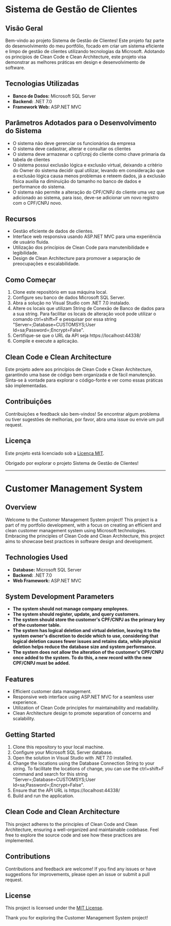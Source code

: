 
# Sistema de Gestão de Clientes

## Visão Geral
Bem-vindo ao projeto Sistema de Gestão de Clientes! Este projeto faz parte do desenvolvimento do meu portfólio, focado em criar um sistema eficiente e limpo de gestão de clientes utilizando tecnologias da Microsoft. Adotando os princípios de Clean Code e Clean Architecture, este projeto visa demonstrar as melhores práticas em design e desenvolvimento de software.

## Tecnologias Utilizadas
- **Banco de Dados:** Microsoft SQL Server
- **Backend:** .NET 7.0
- **Framework Web:** ASP.NET MVC

## Parâmetros Adotados para o Desenvolvimento do Sistema
- O sistema não deve gerenciar os funcionários da empresa
- O sistema deve cadastrar, alterar e consultar os clientes
- O sistema deve armazenar o cpf/cnpj do cliente como chave primaria da tabela de clientes
- O sistema possui exclusão lógica e exclusão virtual, deixando a critério do Owner do sistema decidir qual utilizar, levando em consideração que a exclusão lógica causa menos problemas e reteem dados, já a exclusão física auxilia na diminuição do tamanho no banco de dados e performance do sistema.
- O sistema não permite a alteração do CPF/CNPJ do cliente uma vez que adicionado ao sistema, para isso, deve-se adicionar um novo registro com o CPF/CNPJ novo.

## Recursos
- Gestão eficiente de dados de clientes.
- Interface web responsiva usando ASP.NET MVC para uma experiência de usuário fluida.
- Utilização dos princípios de Clean Code para manutenibilidade e legibilidade.
- Design de Clean Architecture para promover a separação de preocupações e escalabilidade.

## Como Começar
1. Clone este repositório em sua máquina local.
2. Configure seu banco de dados Microsoft SQL Server.
3. Abra a solução no Visual Studio com .NET 7.0 instalado.
4. Altere os locais que utilizam String de Conexão de Banco de dados para a sua string. Para facilitar os locais de alteração você pode utilizar o comando ctrl+shift+F e pesquisar por essa string "Server=;Database=CUSTOMSYS;User Id=sa;Password=;Encrypt=False".
5. Certifique-se que o URL da API seja https://localhost:44338/
6. Compile e execute a aplicação.

## Clean Code e Clean Architecture
Este projeto adere aos princípios de Clean Code e Clean Architecture, garantindo uma base de código bem organizada e de fácil manutenção. Sinta-se à vontade para explorar o código-fonte e ver como essas práticas são implementadas.

## Contribuições
Contribuições e feedback são bem-vindos! Se encontrar algum problema ou tiver sugestões de melhorias, por favor, abra uma issue ou envie um pull request.

## Licença
Este projeto está licenciado sob a [Licença MIT](LICENSE).

Obrigado por explorar o projeto Sistema de Gestão de Clientes!

----------------------------------------------------------------------------------------------------------------------------------------------------------------------------------------------------------------------------------------------------

# Customer Management System

## Overview
Welcome to the Customer Management System project! This project is a part of my portfolio development, with a focus on creating an efficient and clean customer management system using Microsoft technologies. Embracing the principles of Clean Code and Clean Architecture, this project aims to showcase best practices in software design and development.

## Technologies Used
- **Database:** Microsoft SQL Server
- **Backend:** .NET 7.0
- **Web Framework:** ASP.NET MVC

## System Development Parameters
- **The system should not manage company employees.**
- **The system should register, update, and query customers.**
- **The system should store the customer's CPF/CNPJ as the primary key of the customer table.**
- **The system has logical deletion and virtual deletion, leaving it to the system owner's discretion to decide which to use, considering that logical deletion causes fewer issues and retains data, while physical deletion helps reduce the database size and system performance.**
- **The system does not allow the alteration of the customer's CPF/CNPJ once added to the system. To do this, a new record with the new CPF/CNPJ must be added.**

## Features
- Efficient customer data management.
- Responsive web interface using ASP.NET MVC for a seamless user experience.
- Utilization of Clean Code principles for maintainability and readability.
- Clean Architecture design to promote separation of concerns and scalability.

## Getting Started
1. Clone this repository to your local machine.
2. Configure your Microsoft SQL Server database.
3. Open the solution in Visual Studio with .NET 7.0 installed.
4. Change the locations using the Database Connection String to your string. To facilitate the locations of change, you can use the ctrl+shift+F command and search for this string "Server=;Database=CUSTOMSYS;User Id=sa;Password=;Encrypt=False".
5. Ensure that the API URL is https://localhost:44338/
6. Build and run the application.

## Clean Code and Clean Architecture
This project adheres to the principles of Clean Code and Clean Architecture, ensuring a well-organized and maintainable codebase. Feel free to explore the source code and see how these practices are implemented.

## Contributions
Contributions and feedback are welcome! If you find any issues or have suggestions for improvements, please open an issue or submit a pull request.

## License
This project is licensed under the [MIT License](LICENSE).

Thank you for exploring the Customer Management System project!
